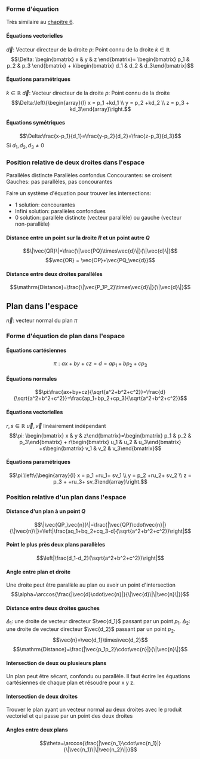 ### Forme d'équation
Très similaire au [chapitre 6](Droites%20du%20plan.md).
#### Équations vectorielles
$\vec{d}$: Vecteur directeur de la droite
$p$: Point connu de la droite
$k\in\mathbb{R}$ 
$$\Delta: \begin{bmatrix} x & y & z \end{bmatrix}= \begin{bmatrix} p_1 & p_2 & p_3 \end{bmatrix} + k\begin{bmatrix} d_1 & d_2 & d_3\end{bmatrix}$$
#### Équations paramétriques
$k\in\mathbb{R}$ 
$\vec{d}$: Vecteur directeur de la droite
$p$: Point connu de la droite
$$\Delta:\left\{\begin{array}{l} x = p_1 +kd_1 \\ y = p_2 +kd_2 \\ z = p_3 + kd_3\end{array}\right.$$
#### Équations symétriques
$$\Delta:\frac{x-p_1}{d_1}=\frac{y-p_2}{d_2}=\frac{z-p_3}{d_3}$$
Si $d_1,d_2,d_3\neq0$ 
### Position relative de deux droites dans l'espace
Parallèles distincte
Parallèles confondus
Concourantes: se croisent
Gauches: pas parallèles, pas concourantes

Faire un système d'équation pour trouver les intersections:
- 1 solution: concourantes
- Infini solution: parallèles confondues
- 0 solution: parallèle distincte (vecteur parallèle) ou gauche (vecteur non-parallèle)
#### Distance entre un point sur la droite $R$ et un point autre $Q$
$$\|\vec{QR}\|=\frac{\|\vec{PQ}\times\vec{d}\|}{\|\vec{d}\|}$$
$$\vec{OR} = \vec{OP}+\vec{PQ_\vec{d}}$$
#### Distance entre deux droites parallèles
$$\mathrm{Distance}=\frac{\|\vec{P_1P_2}\times\vec{d}\|}{\|\vec{d}\|}$$
## Plan dans l'espace
$\vec{n}$: vecteur normal du plan $\pi$
### Forme d'équation de plan dans l'espace
#### Équations cartésiennes
$$\pi:ax+by+cz=d=ap_1+bp_2+cp_3$$
#### Équations normales
$$\pi:\frac{ax+by+cz}{\sqrt{a^2+b^2+c^2}}=\frac{d}{\sqrt{a^2+b^2+c^2}}=\frac{ap_1+bp_2+cp_3}{\sqrt{a^2+b^2+c^2}}$$
#### Équations vectorielles
$r,s\in\mathbb{R}$
$\vec{u},\vec{v}$ linéairement indépendant
$$\pi: \begin{bmatrix} x & y & z\end{bmatrix}=\begin{bmatrix} p_1 & p_2 & p_3\end{bmatrix} + r\begin{bmatrix} u_1 & u_2 & u_3\end{bmatrix} +s\begin{bmatrix} v_1 & v_2 & v_3\end{bmatrix}$$
#### Équations paramétriques
$$\pi:\left\{\begin{array}{l} x = p_1 +ru_1+ sv_1 \\ y = p_2 +ru_2+ sv_2 \\ z = p_3 + +ru_3+ sv_3\end{array}\right.$$
### Position relative d'un plan dans l'espace
#### Distance d'un plan à un point $Q$
$$\|\vec{QP_\vec{n}}\|=\frac{|\vec{QP}\cdot\vec{n}|}{\|\vec{n}\|}=\left|\frac{aq_1+bq_2+cq_3-d}{\sqrt{a^2+b^2+c^2}}\right|$$
#### Point le plus près deux plans parallèles
$$\left|\frac{d_1-d_2}{\sqrt{a^2+b^2+c^2}}\right|$$
#### Angle entre plan et droite
Une droite peut être parallèle au plan ou avoir un point d'intersection
$$\alpha=\arccos{\frac{|\vec{d}\cdot\vec{n}|}{\|\vec{d}\|\|\vec{n}\|}}$$
#### Distance entre deux droites gauches
$\Delta_1$: une droite de vecteur directeur $\vec{d_1}$ passant par un point $p_1$.
$\Delta_2$: une droite de vecteur directeur $\vec{d_2}$ passant par un point $p_2$.
$$\vec{n}=\vec{d_1}\times\vec{d_2}$$
$$\mathrm{Distance}=\frac{|\vec{p_1p_2}\cdot\vec{n}|}{\|\vec{n}\|}$$
#### Intersection de deux ou plusieurs plans
Un plan peut être sécant, confondu ou parallèle. Il faut écrire les équations cartésiennes de chaque plan et résoudre pour x y z.

#### Intersection de deux droites
Trouver le plan ayant un vecteur normal au deux droites avec le produit vectoriel et qui passe par un point des deux droites
#### Angles entre deux plans
$$\theta=\arccos{\frac{|\vec{n_1}\cdot\vec{n_1}|}{\|\vec{n_1}\|\|\vec{n_2}\|}}$$

